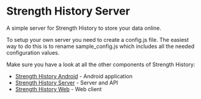 Strength History Server
=======================

A simple server for Strength History to store your data online.

To setup your own server you need to create a config.js file.
The easiest way to do this is to rename sample_config.js which includes all the needed configuration values.

Make sure you have a look at all the other components of Strength History:
- [Strength History Android](https://github.com/johvik/strength_history_android) - Android application
- [Strength History Server](https://github.com/johvik/strength_history_server) - Server and API
- [Strength History Web](https://github.com/johvik/strength_history_web) - Web client
